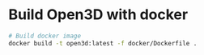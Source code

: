 # Build Open3D with docker

```bash
# Build docker image
docker build -t open3d:latest -f docker/Dockerfile .
```
